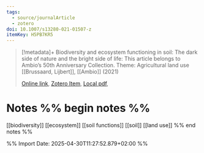 ```yaml
---
tags:
  - source/journalArticle
  - zotero
doi: 10.1007/s13280-021-01507-z
itemKey: H5PB7KR5
---
```

>[!metadata]+
> Biodiversity and ecosystem functioning in soil: The dark side of nature and the bright side of life: This article belongs to Ambio’s 50th Anniversary Collection. Theme: Agricultural land use
> [[Brussaard, Lijbert]], 
> [[Ambio]] (2021)
> 
> [Online link](https://link.springer.com/10.1007/s13280-021-01507-z), [Zotero Item](zotero://select/library/items/H5PB7KR5), [Local pdf](file://C:/Users/aburg/Documents/references/zotero/storage/9KVNK65M/Brussaard2021_Biodiversityecosystem.pdf), 

# Notes %% begin notes %%
[[biodiversity]]
[[ecosystem]]
[[soil functions]]
[[soil]]
[[land use]]
%% end notes %%




%% Import Date: 2025-04-30T11:27:52.879+02:00 %%
